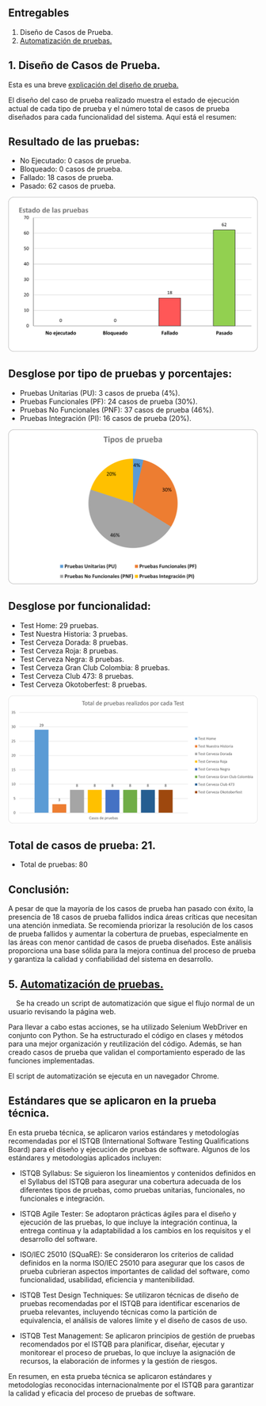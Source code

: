 ## Entregables

1. Diseño de Casos de Prueba.
2. [Automatización de pruebas.](Automatizacion/)

## 1. Diseño de Casos de Prueba.

Esta es una breve [explicación del diseño de prueba.](https://youtu.be/gl-1hGKYGEg)

El diseño del caso de prueba realizado muestra el estado de ejecución actual de cada tipo de prueba y el número total de casos de prueba diseñados para cada funcionalidad del sistema. Aquí está el resumen:

## Resultado de las pruebas:
- No Ejecutado: 0 casos de prueba.
- Bloqueado: 0 casos de prueba.
- Fallado: 18 casos de prueba.
- Pasado: 62 casos de prueba.

![](metricas/Estado-Pruebas.png)

## Desglose por tipo de pruebas y porcentajes:
- Pruebas Unitarias (PU): 3 casos de prueba (4%).
- Pruebas Funcionales (PF): 24 casos de prueba (30%).
- Pruebas No Funcionales (PNF): 37 casos de prueba (46%).
- Pruebas Integración (PI): 16 casos de prueba (20%).

![](metricas/Tipo-Pruebas.png)


## Desglose por funcionalidad:
- Test Home: 29 pruebas.
- Test Nuestra Historia: 3 pruebas.
- Test Cerveza Dorada: 8 pruebas.
- Test Cerveza Roja: 8 pruebas.
- Test Cerveza Negra: 8 pruebas.
- Test Cerveza Gran Club Colombia: 8 pruebas.
- Test Cerveza Club 473: 8 pruebas.
- Test Cerveza Okotoberfest: 8 pruebas.

![](metricas/Total-Pruebas.png)

## Total de casos de prueba: 21.
- Total de pruebas: 80 

## Conclusión:

A pesar de que la mayoría de los casos de prueba han pasado con éxito, la presencia de 18 casos de prueba fallidos indica áreas críticas que necesitan una atención inmediata.
Se recomienda priorizar la resolución de los casos de prueba fallidos y aumentar la cobertura de pruebas, especialmente en las áreas con menor cantidad de casos de prueba diseñados.
Este análisis proporciona una base sólida para la mejora continua del proceso de prueba y garantiza la calidad y confiabilidad del sistema en desarrollo.

## 5. [Automatización de pruebas.](Automatizacion/)
    
Se ha creado un script de automatización que sigue el flujo normal de un usuario revisando la página web.

Para llevar a cabo estas acciones, se ha utilizado Selenium WebDriver en conjunto con Python. Se ha estructurado el código en clases y métodos para una mejor organización y reutilización del código. Además, se han creado casos de prueba que validan el comportamiento esperado de las funciones implementadas.

El script de automatización se ejecuta en un navegador Chrome.

## Estándares que se aplicaron en la prueba técnica.

En esta prueba técnica, se aplicaron varios estándares y metodologías recomendadas por el ISTQB (International Software Testing Qualifications Board) para el diseño y ejecución de pruebas de software. Algunos de los estándares y metodologías aplicados incluyen:

- ISTQB Syllabus: Se siguieron los lineamientos y contenidos definidos en el Syllabus del ISTQB para asegurar una cobertura adecuada de los diferentes tipos de pruebas, como pruebas unitarias, funcionales, no funcionales e integración.

- ISTQB Agile Tester: Se adoptaron prácticas ágiles para el diseño y ejecución de las pruebas, lo que incluye la integración continua, la entrega continua y la adaptabilidad a los cambios en los requisitos y el desarrollo del software.

- ISO/IEC 25010 (SQuaRE): Se consideraron los criterios de calidad definidos en la norma ISO/IEC 25010 para asegurar que los casos de prueba cubrieran aspectos importantes de calidad del software, como funcionalidad, usabilidad, eficiencia y mantenibilidad.

- ISTQB Test Design Techniques: Se utilizaron técnicas de diseño de pruebas recomendadas por el ISTQB para identificar escenarios de prueba relevantes, incluyendo técnicas como la partición de equivalencia, el análisis de valores límite y el diseño de casos de uso.

- ISTQB Test Management: Se aplicaron principios de gestión de pruebas recomendados por el ISTQB para planificar, diseñar, ejecutar y monitorear el proceso de pruebas, lo que incluye la asignación de recursos, la elaboración de informes y la gestión de riesgos.

En resumen, en esta prueba técnica se aplicaron estándares y metodologías reconocidas internacionalmente por el ISTQB para garantizar la calidad y eficacia del proceso de pruebas de software.